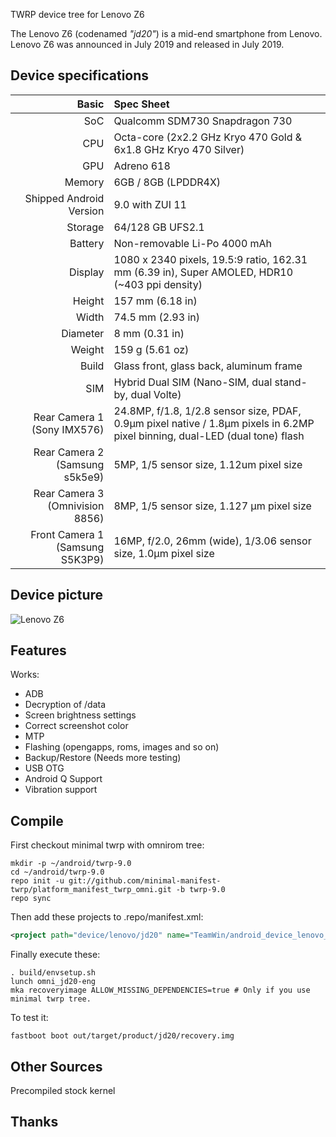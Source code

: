 TWRP device tree for Lenovo Z6

The Lenovo Z6 (codenamed _"jd20"_) is a mid-end smartphone from Lenovo.
Lenovo Z6 was announced in July 2019 and released in July 2019.

## Device specifications

Basic   | Spec Sheet
-------:|:-------------------------
SoC     | Qualcomm SDM730 Snapdragon 730
CPU     | Octa-core (2x2.2 GHz Kryo 470 Gold & 6x1.8 GHz Kryo 470 Silver)
GPU     | Adreno 618
Memory  | 6GB / 8GB (LPDDR4X)
Shipped Android Version | 9.0 with ZUI 11
Storage | 64/128 GB UFS2.1
Battery | Non-removable Li-Po 4000 mAh
Display | 1080 x 2340 pixels, 19.5:9 ratio, 162.31 mm (6.39 in), Super AMOLED, HDR10 (~403 ppi density)
Height | 157 mm (6.18 in)
Width | 74.5 mm (2.93 in)
Diameter | 8 mm (0.31 in) 
Weight | 159 g (5.61 oz)
Build | Glass front, glass back, aluminum frame
SIM | Hybrid Dual SIM (Nano-SIM, dual stand-by, dual Volte)
Rear Camera 1 (Sony IMX576) | 24.8MP, f/1.8, 1/2.8 sensor size, PDAF, 0.9µm pixel native / 1.8µm pixels in 6.2MP pixel binning, dual-LED (dual tone) flash
Rear Camera 2 (Samsung s5k5e9) | 5MP, 1/5 sensor size, 1.12um pixel size
Rear Camera 3 (Omnivision 8856) | 8MP, 1/5 sensor size, 1.127 µm pixel size
Front Camera 1 (Samsung S5K3P9) | 16MP, f/2.0, 26mm (wide), 1/3.06 sensor size, 1.0µm pixel size

## Device picture

![Lenovo Z6](https://i.imgur.com/EDdwaj5.jpg)

## Features

Works:

- ADB
- Decryption of /data
- Screen brightness settings
- Correct screenshot color
- MTP
- Flashing (opengapps, roms, images and so on)
- Backup/Restore (Needs more testing)
- USB OTG
- Android Q Support
- Vibration support

## Compile

First checkout minimal twrp with omnirom tree:

```
mkdir -p ~/android/twrp-9.0
cd ~/android/twrp-9.0
repo init -u git://github.com/minimal-manifest-twrp/platform_manifest_twrp_omni.git -b twrp-9.0
repo sync
```

Then add these projects to .repo/manifest.xml:

```xml
<project path="device/lenovo/jd20" name="TeamWin/android_device_lenovo_jd20" remote="github" revision="android-9.0" />
```


Finally execute these:

```
. build/envsetup.sh
lunch omni_jd20-eng
mka recoveryimage ALLOW_MISSING_DEPENDENCIES=true # Only if you use minimal twrp tree.
```

To test it:

```
fastboot boot out/target/product/jd20/recovery.img
```

## Other Sources

Precompiled stock kernel
## Thanks
